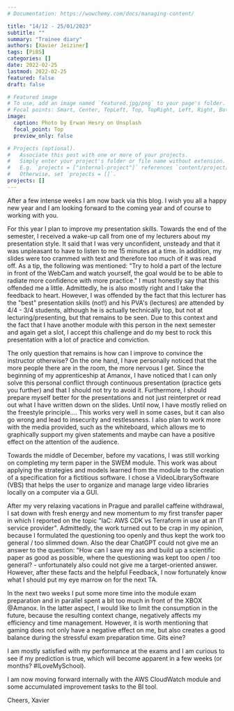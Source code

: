 ```yaml
---
# Documentation: https://wowchemy.com/docs/managing-content/

title: "14/12 - 25/01/2023"
subtitle: ""
summary: "Trainee diary"
authors: [Xavier Jeiziner]
tags: [PiBS]
categories: []
date: 2022-02-25
lastmod: 2022-02-25
featured: false
draft: false

# Featured image
# To use, add an image named `featured.jpg/png` to your page's folder.
# Focal points: Smart, Center, TopLeft, Top, TopRight, Left, Right, BottomLeft, Bottom, BottomRight.
image:
  caption: Photo by Erwan Hesry on Unsplash
  focal_point: Top
  preview_only: false

# Projects (optional).
#   Associate this post with one or more of your projects.
#   Simply enter your project's folder or file name without extension.
#   E.g. `projects = ["internal-project"]` references `content/project/deep-learning/index.md`.
#   Otherwise, set `projects = []`.
projects: []
---
```


After a few intense weeks I am now back via this blog. I wish you all a happy new year and I am looking forward to the coming year and of course to working with you.

For this year I plan to improve my presentation skills. Towards the end of the semester, I received a wake-up call from one of my lecturers about my presentation style. It said that I was very unconfident, unsteady and that it was unpleasant to have to listen to me 15 minutes at a time. In addition, my slides were too crammed with text and therefore too much of it was read off. As a tip, the following was mentioned: "Try to hold a part of the lecture in front of the WebCam and watch yourself, the goal would be to be able to radiate more confidence with more practice."
I must honestly say that this offended me a little. Admittedly, he is also mostly right and I take the feedback to heart. However, I was offended by the fact that this lecturer has the "best" presentation skills (not!) and his PVA's (lectures) are attended by 4/4 - 3/4 students, although he is actually technically top, but not at lecturing/presenting, but that remains to be seen. Due to this context and the fact that I have another module with this person in the next semester and again get a slot, I accept this challenge and do my best to rock this presentation with a lot of practice and conviction.

The only question that remains is how can I improve to convince the instructor otherwise?
On the one hand, I have personally noticed that the more people there are in the room, the more nervous I get. Since the beginning of my apprenticeship at Amanox, I have noticed that I can only solve this personal conflict through continuous presentation (practice gets you further) and that I should not try to avoid it. Furthermore, I should prepare myself better for the presentations and not just reinterpret or read out what I have written down on the slides. Until now, I have mostly relied on the freestyle principle.... This works very well in some cases, but it can also go wrong and lead to insecurity and restlessness. I also plan to work more with the media provided, such as the whiteboard, which allows me to graphically support my given statements and maybe can have a positive effect on the attention of the audience.

Towards the middle of December, before my vacations, I was still working on completing my term paper in the SWEM module. This work was about applying the strategies and models learned from the module to the creation of a specification for a fictitious software. I chose a VideoLibrarySoftware (VBS) that helps the user to organize and manage large video libraries locally on a computer via a GUI.

After my very relaxing vacations in Prague and parallel caffeine withdrawal, I sat down with fresh energy and new momentum to my first transfer paper in which I reported on the topic "IaC: AWS CDK vs Terraform in use at an IT service provider". Admittedly, the work turned out to be crap in my opinion, because I formulated the questioning too openly and thus kept the work too general / too slimmed down. Also the dear ChatGPT could not give me an answer to the question: "How can I save my ass and build up a scientific paper as good as possible, where the questioning was kept too open / too general? - unfortunately also could not give me a target-oriented answer. However, after these facts and the helpful Feedback, I now fortunately know what I should put my eye marrow on for the next TA.

In the next two weeks I put some more time into the module exam preparation and in parallel spent a bit too much in front of the XBOX @Amanox. In the latter aspect, I would like to limit the consumption in the future, because the resulting context change, negatively affects my efficiency and time management. However, it is worth mentioning that gaming does not only have a negative effect on me, but also creates a good balance during the stressful exam preparation time. Gits eine?

I am mostly satisfied with my performance at the exams and I am curious to see if my prediction is true, which will become apparent in a few weeks (or months? #ILoveMySchool).

I am now moving forward internally with the AWS CloudWatch module and some accumulated improvement tasks to the BI tool.

Cheers,
Xavier

</p><br>
<p></p>
